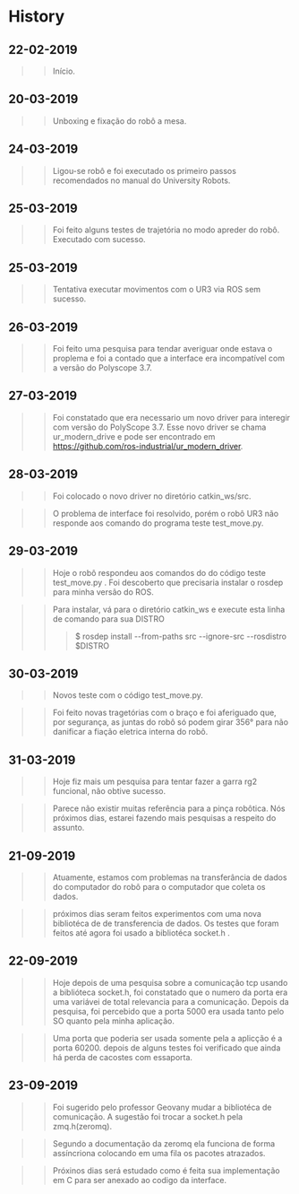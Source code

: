 # **History**
## __22-02-2019__
>>Início.

## __20-03-2019__
>>Unboxing e fixação do robô a mesa.

## __24-03-2019__
>>Ligou-se robô e foi executado os primeiro passos recomendados no manual do University Robots.

 ## __25-03-2019__
 >> Foi feito alguns testes de trajetória no modo apreder do robô. Executado com sucesso.

 ## __25-03-2019__
 >>Tentativa executar movimentos com o UR3 via ROS sem sucesso.

 ## __26-03-2019__
 >> Foi feito uma pesquisa para tendar averiguar onde estava o proplema e foi a contado que a interface era incompatível com a versão do Polyscope 3.7.

## __27-03-2019__
>>Foi constatado que era necessario um novo driver para interegir com versão do PolyScope 3.7. Esse novo driver se chama ur_modern_drive e pode ser encontrado em https://github.com/ros-industrial/ur_modern_driver. 

## __28-03-2019__
>> Foi colocado o novo driver no diretório catkin_ws/src.

>>O problema de interface foi resolvido, porém o robô UR3 não responde aos comando do programa teste test_move.py.

## __29-03-2019__
>> Hoje o robô respondeu aos comandos do do código teste test_move.py .
>> Foi descoberto que precisaria instalar o rosdep para minha versão do ROS.

>> Para instalar, vá para o diretório catkin_ws e execute esta linha de comando para sua DISTRO
>>>$ rosdep install --from-paths src --ignore-src --rosdistro $DISTRO

## __30-03-2019__
>>  Novos teste com o código test_move.py.

>>  Foi feito novas tragetórias com o braço e foi aferiguado que, por segurança, as juntas do robô só podem girar 356° para não danificar a fiação eletrica interna do robô.

## __31-03-2019__
>> Hoje fiz mais um pesquisa para tentar fazer a garra rg2 funcional, não obtive sucesso. 

>>Parece não existir muitas referência para a pinça robôtica. Nós próximos dias, estarei fazendo mais pesquisas a respeito do assunto. 

## __21-09-2019__

>> Atuamente, estamos com problemas na transferância de dados do computador do robô para o computador que coleta os dados.

>> próximos dias seram feitos experimentos com uma nova bibliotéca de de transferencia de dados. Os testes que foram feitos até agora foi usado a bibliotéca socket.h . 

## __22-09-2019__
>> Hoje depois de uma pesquisa sobre a comunicação tcp usando a biblióteca socket.h, foi constatado que o numero da porta era uma variávei de total relevancia para a comunicação. Depois da pesquisa, foi percebido que a porta 5000 era usada tanto pelo SO quanto pela minha aplicação.

>>Uma porta que poderia ser usada somente pela a aplicção é a porta 60200. depois de alguns testes foi verificado que ainda há perda de cacostes com essaporta.

## __23-09-2019__
>> Foi sugerido pelo professor Geovany mudar a bibliotéca de comunicação. A sugestão foi trocar a socket.h pela zmq.h(zeromq).

>>Segundo a documentação da zeromq ela funciona de forma assíncriona colocando em uma fila os pacotes atrazados.

>> Próxinos dias será estudado como é feita sua implementação em C para ser anexado ao codigo da interface.

